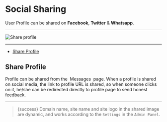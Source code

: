 # Social Sharing

User Profile can be shared on **Facebook**, **Twitter** & **Whatsapp**.

---

![Share profile](https://anofie-docs.classiebit.com/images/share-1.jpg "Share profile")

---

- [Share Profile](#Share-Profile)


<a name="Share-Profile"></a>
## Share Profile

Profile can be shared from the &nbsp;<larecipe-button type="primary" rounded>Messages</larecipe-button>&nbsp; page. When a profile is shared on social media, the link to profile URL is shared, so when someone clicks on it, he/she can be redirected directly to profile page to send honest feedback.

---

> {success} Domain name, site name and site logo in the shared image are dynamic, and works according to the `Settings` in the `Admin Panel`.
